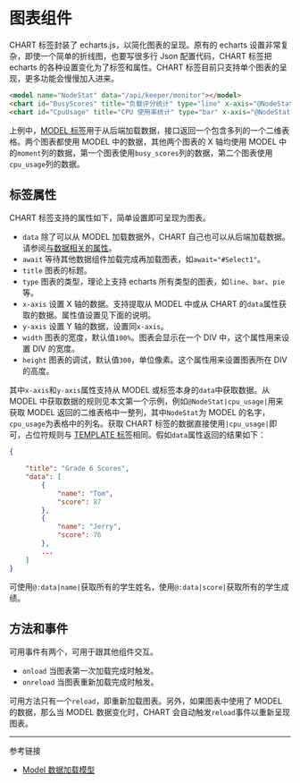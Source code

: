# 图表组件

CHART 标签封装了 echarts.js，以简化图表的呈现。原有的 echarts 设置非常复杂，即使一个简单的折线图，也要写很多行 Json 配置代码，CHART 标签把 echarts 的各种设置变化为了标签和属性。CHART 标签目前只支持单个图表的呈现，更多功能会慢慢加入进来。

```html
<model name="NodeStat" data="/api/keeper/monitor"></model>
<chart id="BusyScores" title="负载评分统计" type="line" x-axis="@NodeStat|moment|" y-axis="@NodeStat|busy_scores|"></chart>
<chart id="CpuUsage" title="CPU 使用率统计" type="bar" x-axis="@NodeStat|moment|" y-axis="@NodeStat|cpu_usage|"></chart>
```

上例中，[MODEL 标签](/root.js/model.md)用于从后端加载数据，接口返回一个包含多列的一个二维表格。两个图表都使用 MODEL 中的数据，其他两个图表的 X 轴均使用 MODEL 中的`moment`列的数据，第一个图表使用`busy_scores`列的数据，第二个图表使用`cpu_usage`列的数据。

## 标签属性

CHART 标签支持的属性如下，简单设置即可呈现为图表。

* `data` 除了可以从 MODEL 加载数据外，CHART 自己也可以从后端加载数据。请参阅[与数据相关的属性](/root.js/data.md)。
* `await` 等待其他数据组件加载完成再加载图表，如`await="#Select1"`。
* `title` 图表的标题。
* `type` 图表的类型，理论上支持 echarts 所有类型的图表，如`line`、`bar`、`pie`等。
* `x-axis` 设置 X 轴的数据。支持提取从 MODEL 中或从 CHART 的`data`属性获取的数据。属性值设置见下面的说明。
* `y-axis` 设置 Y 轴的数据，设置同`x-axis`。
* `width` 图表的宽度，默认值`100%`。图表会显示在一个 DIV 中，这个属性用来设置 DIV 的宽度。
* `height` 图表的调试，默认值`300`，单位像素。这个属性用来设置图表所在 DIV 的高度。

其中`x-axis`和`y-axis`属性支持从 MODEL 或标签本身的`data`中获取数据。从 MODEL 中获取数据的规则见本文第一个示例，例如`@NodeStat|cpu_usage|`用来获取 MODEL 返回的二维表格中一整列，其中`NodeStat`为 MODEL 的名字，`cpu_usage`为表格中的列名。获取 CHART 标签的数据直接使用`|cpu_usage|`即可，占位符规则与 [TEMPLATE 标签](/root.js/template.md)相同。假如`data`属性返回的结果如下：

```json
{
    
    "title": "Grade 6 Scores",
    "data": [
        {
            "name": "Tom",
            "score": 87
        },
        {
            "name": "Jerry",
            "score": 76
        },
        ...
    ]
}
```

可使用`@:data|name|`获取所有的学生姓名，使用`@:data|score|`获取所有的学生成绩。

## 方法和事件

可用事件有两个，可用于跟其他组件交互。

* `onload` 当图表第一次加载完成时触发。
* `onreload` 当图表重新加载完成时触发。

可用方法只有一个`reload`，即重新加载图表。另外，如果图表中使用了 MODEL 的数据，那么当 MODEL 数据变化时，CHART 会自动触发`reload`事件以重新呈现图表。

---
参考链接

* [Model 数据加载模型](/root.js/model.md)